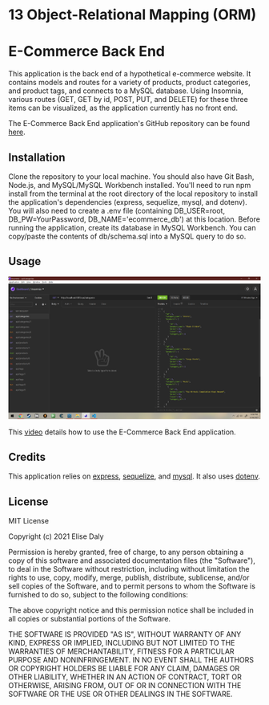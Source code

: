 # 13 Object-Relational Mapping (ORM)
# E-Commerce Back End

This application is the back end of a hypothetical e-commerce website. It contains models and routes for a variety of products, product categories, and product tags, and connects to a MySQL database. Using Insomnia, various routes (GET, GET by id, POST, PUT, and DELETE) for these three items can be visualized, as the application currently has no front end.

The E-Commerce Back End application's GitHub repository can be found [here](https://github.com/elisesamanthadaly/13-Object-Relational-Mapping-ORM).


## Installation
Clone the repository to your local machine. You should also have Git Bash, Node.js, and MySQL/MySQL Workbench installed. You'll need to run npm install from the terminal at the root directory of the local repository to install the application's dependencies (express, sequelize, mysql, and dotenv). You will also need to create a .env file (containing DB_USER=root, DB_PW=YourPassword, DB_NAME='ecommerce_db') at this location. Before running the application, create its database in MySQL Workbench. You can copy/paste the contents of db/schema.sql into a MySQL query to do so.


## Usage

![No front end](./screenshot.png)

This [video](https://drive.google.com/file/d/1JxEPnB8SXjvzFUsH2WfBxt8vNjX_ihE0/view) details how to use the E-Commerce Back End application.


## Credits

This application relies on [express](https://www.npmjs.com/package/express), [sequelize](https://www.npmjs.com/package/sequelize), and [mysql](https://www.npmjs.com/package/mysql). It also uses [dotenv](https://www.npmjs.com/package/dotenv).


## License

MIT License

Copyright (c) 2021 Elise Daly

Permission is hereby granted, free of charge, to any person obtaining a copy
of this software and associated documentation files (the "Software"), to deal
in the Software without restriction, including without limitation the rights
to use, copy, modify, merge, publish, distribute, sublicense, and/or sell
copies of the Software, and to permit persons to whom the Software is
furnished to do so, subject to the following conditions:

The above copyright notice and this permission notice shall be included in all
copies or substantial portions of the Software.

THE SOFTWARE IS PROVIDED "AS IS", WITHOUT WARRANTY OF ANY KIND, EXPRESS OR
IMPLIED, INCLUDING BUT NOT LIMITED TO THE WARRANTIES OF MERCHANTABILITY,
FITNESS FOR A PARTICULAR PURPOSE AND NONINFRINGEMENT. IN NO EVENT SHALL THE
AUTHORS OR COPYRIGHT HOLDERS BE LIABLE FOR ANY CLAIM, DAMAGES OR OTHER
LIABILITY, WHETHER IN AN ACTION OF CONTRACT, TORT OR OTHERWISE, ARISING FROM,
OUT OF OR IN CONNECTION WITH THE SOFTWARE OR THE USE OR OTHER DEALINGS IN THE
SOFTWARE.
